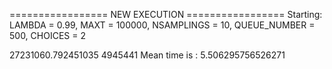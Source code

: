 ================= NEW EXECUTION =================
Starting:
	LAMBDA = 0.99,
	MAXT = 100000,
	NSAMPLINGS = 10,
	QUEUE_NUMBER = 500,
	CHOICES = 2

27231060.792451035 4945441
Mean time is : 5.506295756526271
